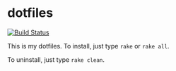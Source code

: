dotfiles
====
[![Build Status](https://travis-ci.org/tcnksm/dotfiles.png?branch=master)](https://travis-ci.org/tcnksm/dotfiles)

This is my dotfiles.
To install, just type `rake` or `rake all`.

To uninstall, just type `rake clean`.







